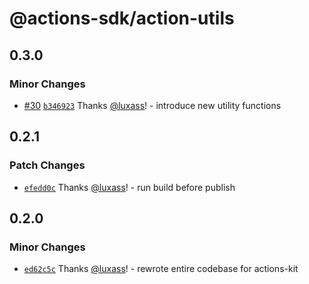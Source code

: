 # @actions-sdk/action-utils

## 0.3.0

### Minor Changes

- [#30](https://github.com/luxass/actions-kit/pull/30) [`b346923`](https://github.com/luxass/actions-kit/commit/b3469232f40dd1886130049b1bcc6232632eb420) Thanks [@luxass](https://github.com/luxass)! - introduce new utility functions

## 0.2.1

### Patch Changes

- [`efedd0c`](https://github.com/luxass/actions-kit/commit/efedd0cf1448c1d480cddde2ef43a3939b325be6) Thanks [@luxass](https://github.com/luxass)! - run build before publish

## 0.2.0

### Minor Changes

- [`ed62c5c`](https://github.com/luxass/actions-kit/commit/ed62c5c7755ae589636ba1aca5ac11896ca09283) Thanks [@luxass](https://github.com/luxass)! - rewrote entire codebase for actions-kit
